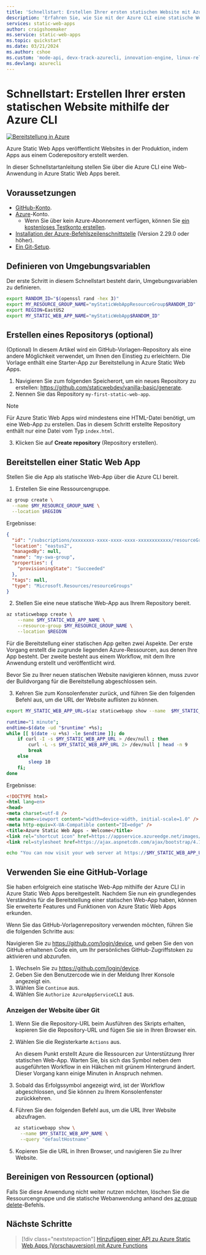 ```yaml
---
title: 'Schnellstart: Erstellen Ihrer ersten statischen Website mit Azure Static Web Apps und der CLI'
description: 'Erfahren Sie, wie Sie mit der Azure CLI eine statische Website für Azure Static Web Apps bereitstellen'
services: static-web-apps
author: craigshoemaker
ms.service: static-web-apps
ms.topic: quickstart
ms.date: 03/21/2024
ms.author: cshoe
ms.custom: 'mode-api, devx-track-azurecli, innovation-engine, linux-related-content'
ms.devlang: azurecli
---
```


# Schnellstart: Erstellen Ihrer ersten statischen Website mithilfe der Azure CLI

[![Bereitstellung in Azure](https://aka.ms/deploytoazurebutton)](https://go.microsoft.com/fwlink/?linkid=2262845)

Azure Static Web Apps veröffentlicht Websites in der Produktion, indem Apps aus einem Coderepository erstellt werden.

In dieser Schnellstartanleitung stellen Sie über die Azure CLI eine Web-Anwendung in Azure Static Web Apps bereit.

## Voraussetzungen

- [GitHub-Konto](https://github.com).
- [Azure](https://portal.azure.com)-Konto.
  - Wenn Sie über kein Azure-Abonnement verfügen, können Sie [ein kostenloses Testkonto erstellen](https://azure.microsoft.com/free).
- [Installation der Azure-Befehlszeilenschnittstelle](/cli/azure/install-azure-cli) (Version 2.29.0 oder höher).
- [Ein Git-Setup](https://www.git-scm.com/downloads). 

## Definieren von Umgebungsvariablen

Der erste Schritt in diesem Schnellstart besteht darin, Umgebungsvariablen zu definieren.

```bash
export RANDOM_ID="$(openssl rand -hex 3)"
export MY_RESOURCE_GROUP_NAME="myStaticWebAppResourceGroup$RANDOM_ID"
export REGION=EastUS2
export MY_STATIC_WEB_APP_NAME="myStaticWebApp$RANDOM_ID"
```

## Erstellen eines Repositorys (optional)

(Optional) In diesem Artikel wird ein GitHub-Vorlagen-Repository als eine andere Möglichkeit verwendet, um Ihnen den Einstieg zu erleichtern. Die Vorlage enthält eine Starter-App zur Bereitstellung in Azure Static Web Apps.

1. Navigieren Sie zum folgenden Speicherort, um ein neues Repository zu erstellen: https://github.com/staticwebdev/vanilla-basic/generate.
2. Nennen Sie das Repository `my-first-static-web-app`.

> [!NOTE]
> Für Azure Static Web Apps wird mindestens eine HTML-Datei benötigt, um eine Web-App zu erstellen. Das in diesem Schritt erstellte Repository enthält nur eine Datei vom Typ `index.html`.

3. Klicken Sie auf **Create repository** (Repository erstellen).

## Bereitstellen einer Static Web App

Stellen Sie die App als statische Web-App über die Azure CLI bereit.

1. Erstellen Sie eine Ressourcengruppe.

```bash
az group create \
  --name $MY_RESOURCE_GROUP_NAME \
  --location $REGION
```

Ergebnisse:
<!-- expected_similarity=0.3 -->
```json
{
  "id": "/subscriptions/xxxxxxxx-xxxx-xxxx-xxxx-xxxxxxxxxxxx/resourceGroups/my-swa-group",
  "location": "eastus2",
  "managedBy": null,
  "name": "my-swa-group",
  "properties": {
    "provisioningState": "Succeeded"
  },
  "tags": null,
  "type": "Microsoft.Resources/resourceGroups"
}
```

2. Stellen Sie eine neue statische Web-App aus Ihrem Repository bereit.

```bash
az staticwebapp create \
    --name $MY_STATIC_WEB_APP_NAME \
    --resource-group $MY_RESOURCE_GROUP_NAME \
    --location $REGION 
```

Für die Bereitstellung einer statischen App gelten zwei Aspekte. Der erste Vorgang erstellt die zugrunde liegenden Azure-Ressourcen, aus denen Ihre App besteht. Der zweite besteht aus einem Workflow, mit dem Ihre Anwendung erstellt und veröffentlicht wird.

Bevor Sie zu Ihrer neuen statischen Website navigieren können, muss zuvor der Buildvorgang für die Bereitstellung abgeschlossen sein.

3. Kehren Sie zum Konsolenfenster zurück, und führen Sie den folgenden Befehl aus, um die URL der Website auflisten zu können.

```bash
export MY_STATIC_WEB_APP_URL=$(az staticwebapp show --name  $MY_STATIC_WEB_APP_NAME --resource-group $MY_RESOURCE_GROUP_NAME --query "defaultHostname" -o tsv)
```

```bash
runtime="1 minute";
endtime=$(date -ud "$runtime" +%s);
while [[ $(date -u +%s) -le $endtime ]]; do
    if curl -I -s $MY_STATIC_WEB_APP_URL > /dev/null ; then 
        curl -L -s $MY_STATIC_WEB_APP_URL 2> /dev/null | head -n 9
        break
    else 
        sleep 10
    fi;
done
```

Ergebnisse:
<!-- expected_similarity=0.3 -->
```HTML
<!DOCTYPE html>
<html lang=en>
<head>
<meta charset=utf-8 />
<meta name=viewport content="width=device-width, initial-scale=1.0" />
<meta http-equiv=X-UA-Compatible content="IE=edge" />
<title>Azure Static Web Apps - Welcome</title>
<link rel="shortcut icon" href=https://appservice.azureedge.net/images/static-apps/v3/favicon.svg type=image/x-icon />
<link rel=stylesheet href=https://ajax.aspnetcdn.com/ajax/bootstrap/4.1.1/css/bootstrap.min.css crossorigin=anonymous />
```

```bash
echo "You can now visit your web server at https://$MY_STATIC_WEB_APP_URL"
```

## Verwenden Sie eine GitHub-Vorlage

Sie haben erfolgreich eine statische Web-App mithilfe der Azure CLI in Azure Static Web Apps bereitgestellt. Nachdem Sie nun ein grundlegendes Verständnis für die Bereitstellung einer statischen Web-App haben, können Sie erweiterte Features und Funktionen von Azure Static Web Apps erkunden.

Wenn Sie das GitHub-Vorlagenrepository verwenden möchten, führen Sie die folgenden Schritte aus:

Navigieren Sie zu https://github.com/login/device, und geben Sie den von GitHub erhaltenen Code ein, um Ihr persönliches GitHub-Zugriffstoken zu aktivieren und abzurufen.

1. Wechseln Sie zu https://github.com/login/device.
2. Geben Sie den Benutzercode wie in der Meldung Ihrer Konsole angezeigt ein.
3. Wählen Sie `Continue` aus.
4. Wählen Sie `Authorize AzureAppServiceCLI` aus.

### Anzeigen der Website über Git

1. Wenn Sie die Repository-URL beim Ausführen des Skripts erhalten, kopieren Sie die Repository-URL und fügen Sie sie in Ihren Browser ein.
2. Wählen Sie die Registerkarte `Actions` aus.

   An diesem Punkt erstellt Azure die Ressourcen zur Unterstützung Ihrer statischen Web-App. Warten Sie, bis sich das Symbol neben dem ausgeführten Workflow in ein Häkchen mit grünem Hintergrund ändert. Dieser Vorgang kann einige Minuten in Anspruch nehmen.

3. Sobald das Erfolgssymbol angezeigt wird, ist der Workflow abgeschlossen, und Sie können zu Ihrem Konsolenfenster zurückkehren.
4. Führen Sie den folgenden Befehl aus, um die URL Ihrer Website abzufragen.
```bash
   az staticwebapp show \
     --name $MY_STATIC_WEB_APP_NAME \
     --query "defaultHostname"
```
5. Kopieren Sie die URL in Ihren Browser, und navigieren Sie zu Ihrer Website.

## Bereinigen von Ressourcen (optional)

Falls Sie diese Anwendung nicht weiter nutzen möchten, löschen Sie die Ressourcengruppe und die statische Webanwendung anhand des [az group delete](/cli/azure/group#az-group-delete)-Befehls.

## Nächste Schritte

> [!div class="nextstepaction"]
> [Hinzufügen einer API zu Azure Static Web Apps (Vorschauversion) mit Azure Functions](add-api.md)
